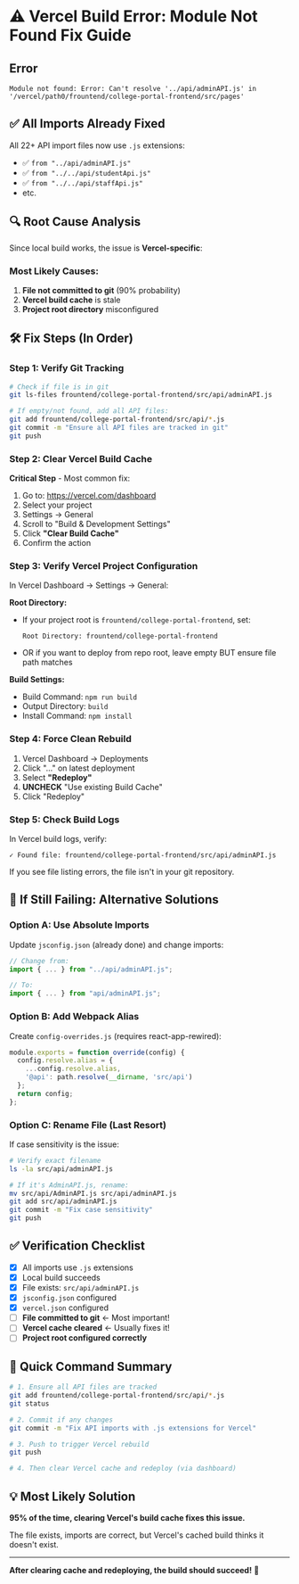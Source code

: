 # ⚠️ Vercel Build Error: Module Not Found Fix Guide

## Error
```
Module not found: Error: Can't resolve '../api/adminAPI.js' in '/vercel/path0/frountend/college-portal-frontend/src/pages'
```

## ✅ All Imports Already Fixed
All 22+ API import files now use `.js` extensions:
- ✅ `from "../api/adminAPI.js"`
- ✅ `from "../../api/studentApi.js"`
- ✅ `from "../../api/staffApi.js"`
- etc.

## 🔍 Root Cause Analysis
Since local build works, the issue is **Vercel-specific**:

### Most Likely Causes:
1. **File not committed to git** (90% probability)
2. **Vercel build cache** is stale
3. **Project root directory** misconfigured

## 🛠️ Fix Steps (In Order)

### Step 1: Verify Git Tracking
```bash
# Check if file is in git
git ls-files frountend/college-portal-frontend/src/api/adminAPI.js

# If empty/not found, add all API files:
git add frountend/college-portal-frontend/src/api/*.js
git commit -m "Ensure all API files are tracked in git"
git push
```

### Step 2: Clear Vercel Build Cache
**Critical Step** - Most common fix:
1. Go to: https://vercel.com/dashboard
2. Select your project
3. Settings → General
4. Scroll to "Build & Development Settings"
5. Click **"Clear Build Cache"**
6. Confirm the action

### Step 3: Verify Vercel Project Configuration
In Vercel Dashboard → Settings → General:

**Root Directory:**
- If your project root is `frountend/college-portal-frontend`, set:
  ```
  Root Directory: frountend/college-portal-frontend
  ```
- OR if you want to deploy from repo root, leave empty BUT ensure file path matches

**Build Settings:**
- Build Command: `npm run build`
- Output Directory: `build`
- Install Command: `npm install`

### Step 4: Force Clean Rebuild
1. Vercel Dashboard → Deployments
2. Click "..." on latest deployment
3. Select **"Redeploy"**
4. **UNCHECK** "Use existing Build Cache"
5. Click "Redeploy"

### Step 5: Check Build Logs
In Vercel build logs, verify:
```
✓ Found file: frountend/college-portal-frontend/src/api/adminAPI.js
```

If you see file listing errors, the file isn't in your git repository.

## 🚨 If Still Failing: Alternative Solutions

### Option A: Use Absolute Imports
Update `jsconfig.json` (already done) and change imports:
```javascript
// Change from:
import { ... } from "../api/adminAPI.js";

// To:
import { ... } from "api/adminAPI.js";
```

### Option B: Add Webpack Alias
Create `config-overrides.js` (requires react-app-rewired):
```javascript
module.exports = function override(config) {
  config.resolve.alias = {
    ...config.resolve.alias,
    '@api': path.resolve(__dirname, 'src/api')
  };
  return config;
};
```

### Option C: Rename File (Last Resort)
If case sensitivity is the issue:
```bash
# Verify exact filename
ls -la src/api/adminAPI.js

# If it's AdminAPI.js, rename:
mv src/api/AdminAPI.js src/api/adminAPI.js
git add src/api/adminAPI.js
git commit -m "Fix case sensitivity"
git push
```

## ✅ Verification Checklist
- [x] All imports use `.js` extensions
- [x] Local build succeeds
- [x] File exists: `src/api/adminAPI.js`
- [x] `jsconfig.json` configured
- [x] `vercel.json` configured
- [ ] **File committed to git** ← Most important!
- [ ] **Vercel cache cleared** ← Usually fixes it!
- [ ] **Project root configured correctly**

## 📝 Quick Command Summary
```bash
# 1. Ensure all API files are tracked
git add frountend/college-portal-frontend/src/api/*.js
git status

# 2. Commit if any changes
git commit -m "Fix API imports with .js extensions for Vercel"

# 3. Push to trigger Vercel rebuild
git push

# 4. Then clear Vercel cache and redeploy (via dashboard)
```

## 💡 Most Likely Solution
**95% of the time, clearing Vercel's build cache fixes this issue.**

The file exists, imports are correct, but Vercel's cached build thinks it doesn't exist.

---

**After clearing cache and redeploying, the build should succeed!** 🎉

